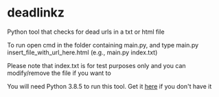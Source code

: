 # deadlinkz
Python tool that checks for dead urls in a txt or html file

To run open cmd in the folder containing main.py, and type main.py insert_file_with_url_here.html (e.g., main.py index.txt)

Please note that index.txt is for test purposes only and you can modify/remove the file if you want to

You will need Python 3.8.5 to run this tool. Get it <a href="https://www.python.org/downloads/">here</a> if you don't have it
